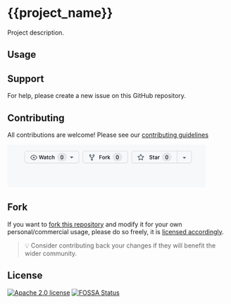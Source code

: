 # {{project_name}}

Project description.

## Usage

## Support

For help, please create a new issue on this GitHub repository.

## Contributing

All contributions are welcome! Please see our
[contributing guidelines](/docs/contributing.md)

![Star this repository](https://raw.githubusercontent.com/politician/politician/main/img/star_repo.gif)

## Fork

If you want to
[fork this repository](https://github.com/{{repo_owner}}/{{repo_name}}/fork) and
modify it for your own personal/commercial usage, please do so freely, it is
[licensed accordingly](/LICENSE.md).

> 💡 Consider contributing back your changes if they will benefit the wider
> community.

## License

[![Apache 2.0 license](https://img.shields.io/badge/license-Apache--2.0-blue?style=flat-square)](/LICENSE.md)
[![FOSSA Status](https://app.fossa.com/api/projects/git%2Bgithub.com%2F{{repo_user}}%2F{{repo_name}}.svg?type=shield)](https://app.fossa.com/projects/git%2Bgithub.com%2F{{repo_user}}%2F{{repo_name}}?ref=badge_shield)
